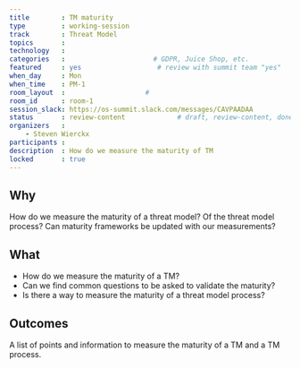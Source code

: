 ```yaml
---
title        : TM maturity
type         : working-session
track        : Threat Model
topics       : 
technology   :
categories   :                      # GDPR, Juice Shop, etc.
featured     : yes                   # review with summit team "yes"
when_day     : Mon
when_time    : PM-1
room_layout  :                    #
room_id      : room-1
session_slack: https://os-summit.slack.com/messages/CAVPAADAA
status       : review-content             # draft, review-content, done
organizers   :
    - Steven Wierckx
participants :
description  : How do we measure the maturity of TM
locked       : true
---
```


## Why

How do we measure the maturity of a threat model? Of the threat model process? 
Can maturity frameworks be updated with our measurements?

## What

 - How do we measure the maturity of a TM?
 - Can we find common questions to be asked to validate the maturity?
 - Is there a way to measure the maturity of a threat model process?

## Outcomes

A list of points and information to measure the maturity of a TM and a TM process.

